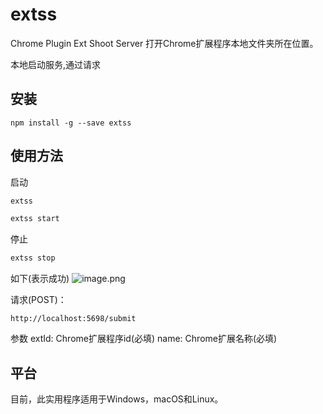 # extss
Chrome Plugin Ext Shoot Server
打开Chrome扩展程序本地文件夹所在位置。


本地启动服务,通过请求

## 安装

```
npm install -g --save extss
```

## 使用方法
启动
```javascript
extss
```
```javascript
extss start
```
停止
```javascript
extss stop
```
如下(表示成功)
![image.png](https://p1-juejin.byteimg.com/tos-cn-i-k3u1fbpfcp/b3efa34a012e4ccbafc6031528b779b3~tplv-k3u1fbpfcp-jj-mark:0:0:0:0:q75.image#?w=890&h=151&s=12112&e=png&b=0c0c0c)

请求(POST)：
```
http://localhost:5698/submit
```

参数
extId: Chrome扩展程序id(必填)
name: Chrome扩展名称(必填)

## 平台
目前，此实用程序适用于Windows，macOS和Linux。